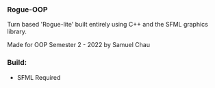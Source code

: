 ### Rogue-OOP
Turn based 'Rogue-lite' built entirely using C++ and the SFML graphics library.

Made for OOP Semester 2 - 2022 by Samuel Chau

### Build:
- SFML Required

